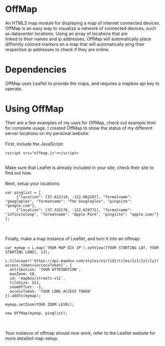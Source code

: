 # OffMap
An HTML5 map module for displaying a map of internet connected devices.
OffMap is an easy way to visualize a network of connected devices, such as datacenter locations. Using an array of locations that are<br />
linked to their names and ip addresses, OffMap will automatically place diffrently colored markers on a map that will automatically ping their respective ip addresses to check if they are online.

# Dependencies
OffMap uses Leaflet to provide the maps, and requires a mapbox api key to operate.

# Using OffMap
Their are a few examples of my uses for OffMap, check out example.html for complete usage. I created OffMap to show the status of my different server locations on my personal website.<br />
<br />
First, include the JavaScript: <br />

    <script src="offmap.js"></script>

<br />
Make sure that Leaflet is already included in your site, check their site to find out how.
<br /><br />
Next, setup your locations:<br />

    var pinglist = [
         {"location": [37.422119, -122.082287], "formalname": "googleplex", "formatname": "The Googleplex", "pingsite": "google.com"},   
         {"location": [37.332170, -122.029771], "formalname": "infiniteloop", "formatname": "Apple Park", "pingsite": "apple.com/"}   
    ];

<br />
<br />
Finally, make a map instance of Leaflet, and turn it into an offmap: <br />

    var mymap = L.map('YOUR MAP DIV IP').setView([YOUR STARTING LAT, YOUR STARTING LONG], 13);
    
    L.tileLayer('https://api.mapbox.com/styles/v1/{id}/tiles/{z}/{x}/{y}?access_token={accessToken}', {
      attribution: 'YOUR ATTRIBUTION',
      maxZoom: 18,
      id: 'mapbox/streets-v11',
      tileSize: 512,
      zoomOffset: -1,
      accessToken: 'YOUR LONG ACCESS TOKEN'
    }).addTo(mymap);
    
    mymap.setZoom(YOUR ZOOM LEVEL);
    
    new OffMap(mymap, pinglist);
<br />
<br />
Your instance of offmap should now work, refer to the Leaflet website for more detailed map-setup.


